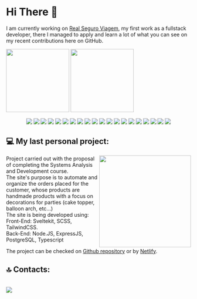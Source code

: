 <h1> Hi There 👋 </h1>
  <p>
  I am currently working on <a href="https://www.seguroviagem.srv.br/">Real Seguro Viagem</a>, my first work as a fullstack developer, there I managed to apply and learn a lot of what you can see on my recent contributions here on GitHub.
  </p>
  <p>
    <img height=172 src="https://github-readme-stats-git-masterrstaa-rickstaa.vercel.app/api?username=Thiteago&show_icons=true&theme=dark"/>
    <img height=172 src="https://github-readme-stats-git-masterrstaa-rickstaa.vercel.app/api/top-langs/?username=Thiteago&layout=compact&theme=dark"/>
  </p>
  <div style="text-align: center">
      <img src="https://img.shields.io/badge/HTML5-E34F26?style=for-the-badge&logo=html5&logoColor=white" />
      <img src="https://img.shields.io/badge/CSS3-1572B6?style=for-the-badge&logo=css3&logoColor=white" />
      <img src="https://img.shields.io/badge/C%23-239120?style=for-the-badge&logo=c-sharp&logoColor=white" />
      <img src="https://img.shields.io/badge/JavaScript-F7DF1E?style=for-the-badge&logo=javascript&logoColor=black" />
      <img src="https://img.shields.io/badge/React-20232A?style=for-the-badge&logo=react&logoColor=61DAFB" />
      <img src="https://img.shields.io/badge/Microsoft_SQL_Server-CC2927?style=for-the-badge&logo=microsoft-sql-server&logoColor=white" />
      <img src="https://img.shields.io/badge/TypeScript-007ACC?style=for-the-badge&logo=typescript&logoColor=white" />
      <img src="https://img.shields.io/badge/Firebase-039BE5?style=for-the-badge&logo=Firebase&logoColor=white" />
      <img src="https://img.shields.io/badge/mysql-%2300f.svg?style=for-the-badge&logo=mysql&logoColor=white" />
      <img src="https://img.shields.io/badge/postgres-%23316192.svg?style=for-the-badge&logo=postgresql&logoColor=white" />
      <img src="https://img.shields.io/badge/figma-%23F24E1E.svg?style=for-the-badge&logo=figma&logoColor=white" />
      <img src="https://img.shields.io/badge/express.js-%23404d59.svg?style=for-the-badge&logo=express&logoColor=%2361DAFB" />
  <img src="https://img.shields.io/badge/Insomnia-black?style=for-the-badge&logo=insomnia&logoColor=5849BE" />
  <img src="https://img.shields.io/badge/node.js-6DA55F?style=for-the-badge&logo=node.js&logoColor=white" />
  <img src="https://img.shields.io/badge/rails-%23CC0000.svg?style=for-the-badge&logo=ruby-on-rails&logoColor=white" />
  <img src="https://img.shields.io/badge/SASS-hotpink.svg?style=for-the-badge&logo=SASS&logoColor=white" />
  <img src="https://img.shields.io/badge/styled--components-DB7093?style=for-the-badge&logo=styled-components&logoColor=white" />
  <img src="https://img.shields.io/badge/svelte-%23f1413d.svg?style=for-the-badge&logo=svelte&logoColor=white" />
  <img src="https://img.shields.io/badge/tailwindcss-%2338B2AC.svg?style=for-the-badge&logo=tailwind-css&logoColor=white" />
  <img src="https://img.shields.io/badge/ruby-%23CC342D.svg?style=for-the-badge&logo=ruby&logoColor=white" />
  </div>
  
  <h2> 💻 My last personal project: </h2>
  <img align="right" height="250px" width"250px" src="https://i.imgur.com/iwELI8Z.png"/>
  <p> Project carried out with the proposal of completing the Systems Analysis and Development course. <br>
   The site's purpose is to automate and organize the orders placed for the customer, whose products
   are handmade products with a focus on decorations for parties (cake topper, balloon arch, etc...) <br>
   The site is being developed using: <br>
  Front-End: Sveltekit, SCSS, TailwindCSS.<br>
  Back-End: Node.JS, ExpressJS, PostgreSQL, Typescript
  
  The project can be checked on  <a href="https://github.com/Thiteago/svelte-clau-prado" target="_blank">Github repository</a> or by
  <a href="https://claupradoecommerce.netlify.app/" target="_blank">Netlify</a>.
  </p>
  
<h2> 🔝 Contacts:</h2><br>
<a href="https://www.linkedin.com/in/thiago-david-a82640141/">
  <img src="https://img.shields.io/badge/linkedin-%230077B5.svg?&style=for-the-badge&logo=linkedin&logoColor=white" /> 
</a>





